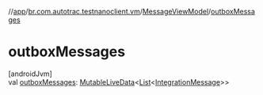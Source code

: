 //[app](../../../index.md)/[br.com.autotrac.testnanoclient.vm](../index.md)/[MessageViewModel](index.md)/[outboxMessages](outbox-messages.md)

# outboxMessages

[androidJvm]\
val [outboxMessages](outbox-messages.md): [MutableLiveData](https://developer.android.com/reference/kotlin/androidx/lifecycle/MutableLiveData.html)&lt;[List](https://kotlinlang.org/api/latest/jvm/stdlib/kotlin.collections/-list/index.html)&lt;[IntegrationMessage](../../br.com.autotrac.testnanoclient.dataRemote/-integration-message/index.md)&gt;&gt;
